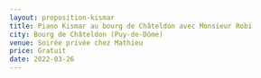 ```yaml
---
layout: proposition-kismar
title: Piano Kismar au bourg de Châteldon avec Monsieur Robi
city: Bourg de Châteldon (Puy-de-Dôme)
venue: Soirée privée chez Mathieu
price: Gratuit
date: 2022-03-26
---
```


